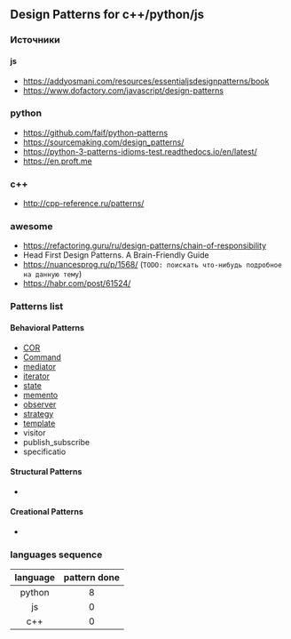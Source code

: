 ## Design Patterns for c++/python/js

### Источники 

#### js

* https://addyosmani.com/resources/essentialjsdesignpatterns/book
* https://www.dofactory.com/javascript/design-patterns

### python

* https://github.com/faif/python-patterns
* https://sourcemaking.com/design_patterns/
* https://python-3-patterns-idioms-test.readthedocs.io/en/latest/
* https://en.proft.me

### c++

* http://cpp-reference.ru/patterns/
 
### awesome

* https://refactoring.guru/ru/design-patterns/chain-of-responsibility
* Head First Design Patterns. A Brain-Friendly Guide
* https://nuancesprog.ru/p/1568/  (```TODO: поискать что-нибудь подробное на данную тему```)
* https://habr.com/post/61524/
### Patterns list

#### Behavioral Patterns

* [COR](behavioral/cor)
* [Command](behavioral/command)
* [mediator](behavioral/mediator)
* [iterator](behavioral/iterator)
* [state](behavioral/state)
* [memento](behavioral/memento)
* [observer](behavioral/observer)
* [strategy](behavioral/strategy)
* [template](behavioral/template)
* visitor
* publish_subscribe
* specificatio


#### Structural Patterns

*

#### Creational Patterns

*

### languages sequence

         
  language   | pattern done
:----------: | :----------:
python       | 8
js           | 0
c++          | 0
